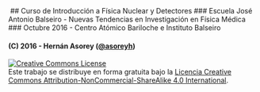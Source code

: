 <img alt="" style="border-width:0" src="https://www.dropbox.com/s/sxe7ozdw18m7kli/banner.png?raw=1">
## Curso de Introducción a Física Nuclear y Detectores
### Escuela José Antonio Balseiro - Nuevas Tendencias en Investigación en Física Médica
### Octubre 2016 - Centro Atómico Bariloche e Instituto Balseiro

#### (C) 2016 - Hernán Asorey ([@asoreyh](https://twitter.com/asoreyh/))

<a rel="license" href="http://creativecommons.org/licenses/by-nc-sa/4.0/"><img alt="Creative Commons License" style="border-width:0" src="https://i.creativecommons.org/l/by-nc-sa/4.0/88x31.png" /></a><br />Este trabajo se distribuye en forma gratuita bajo la <a rel="license" href="http://creativecommons.org/licenses/by-nc-sa/4.0/">Licencia Creative Commons Attribution-NonCommercial-ShareAlike 4.0 International</a>.
